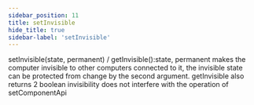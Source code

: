 ```yaml
---
sidebar_position: 11
title: setInvisible
hide_title: true
sidebar-label: 'setInvisible'
---
```


setInvisible(state, permanent) / getInvisible():state,
permanent makes the computer invisible to other computers connected to it,
the invisible state can be protected from change by the second argument. getInvisible also returns 2 boolean
invisibility does not interfere with the operation of setComponentApi